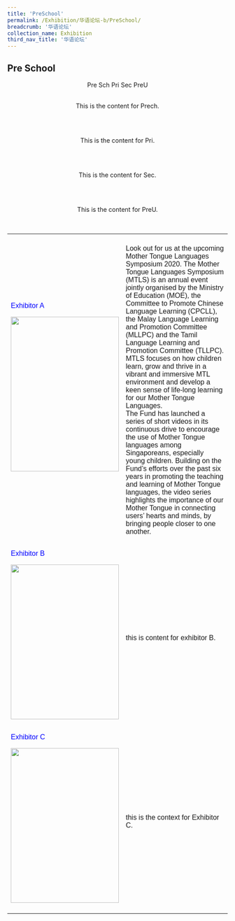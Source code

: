 ```yaml
---
title: 'PreSchool'
permalink: /Exhibition/华语论坛-b/PreSchool/
breadcrumb: '华语论坛'
collection_name: Exhibition
third_nav_title: '华语论坛'
---
```

## Pre School

<div style="margin-top:auto;margin-bottom:auto;text-align:center;">
<div class="tab">
  <a href="#Prech"><div style="display:inline-block;" class="btnClass">Pre Sch</div></a>
  <a href="#Pri"><div style="display:inline-block;" class="btnClass">Pri</div></a>
  <a href="#Sec"><div style="display:inline-block;" class="btnClass">Sec</div></a>
  <a href="#PreU"><div style="display:inline-block;" class="btnClass">PreU</div></a>
  
<div id="Prech"><br/>
<p>This is the content for Prech.</p><br/>
</div>
<div id="Pri"><br/>
<p>This is the content for Pri.</p><br/>
</div>
<div id="Sec"><br/>
<p>This is the content for Sec.</p><br/>
</div>
<div id="PreU"><br/>
<p>This is the content for PreU.</p><br/>
</div>
</div>

<html>
<head>
<style>
table {
  font-family: arial, sans-serif;
  border-collapse: collapse;
  width: 100%;
}
td, th {
  text-align: left;
  padding: 8px;
}
</style>
</head>
<body>
<table>
 <tr>
    <td>
    <span style="color:blue">Exhibitor A</span>
    <p>
    <img border="0" src="/Exhibitor/Block01.jpg" style="width:247px; height:354px;">
    </p>
   </td>
    <td>
   <p>
Look out for us at the upcoming Mother Tongue Languages Symposium 2020. The Mother Tongue Languages Symposium (MTLS) is an annual event jointly organised by the Ministry of Education (MOE), the Committee to Promote Chinese Language Learning (CPCLL), the Malay Language Learning and Promotion Committee (MLLPC) and the Tamil Language Learning and Promotion Committee (TLLPC).
MTLS focuses on how children learn, grow and thrive in a vibrant and immersive MTL environment and develop a keen sense of life-long learning for our Mother Tongue Languages.
<br/>	
The Fund has launched a series of short videos in its continuous drive to encourage the use of Mother Tongue languages among Singaporeans, especially young children. Building on the Fund’s efforts over the past six years in promoting the teaching and learning of Mother Tongue languages, the video series highlights the importance of our Mother Tongue in connecting users’ hearts and minds, by bringing people closer to one another.
   </p>
   </td>
 </tr> 
  
  <tr>
    <td>
      <span style="color:blue">Exhibitor B</span>
   <p><img border="0" src="/images/Cover-FY2016.png" style="width:247px; height:354px;"></p>
   </td>
    <td>
   <p>this is content for exhibitor B.</p>
   </td>
 </tr> 
 
 <tr>
    <td>
   <span style="color:blue">Exhibitor C</span>
   <p><img border="0" src="/images/Cover-FY2016.png" style="width:247px; height:354px;"></p>
   </td>
    <td>
   <p>this is the context for Exhibitor C.</p>
   </td>
 </tr> 

</table>

